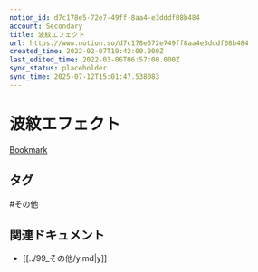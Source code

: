 ```yaml
---
notion_id: d7c178e5-72e7-49ff-8aa4-e3dddf08b484
account: Secondary
title: 波紋エフェクト
url: https://www.notion.so/d7c178e572e749ff8aa4e3dddf08b484
created_time: 2022-02-07T19:42:00.000Z
last_edited_time: 2022-03-06T06:57:00.000Z
sync_status: placeholder
sync_time: 2025-07-12T15:01:47.538083
---
```

# 波紋エフェクト

[Bookmark](https://logical-studio.com/develop/web/20201120-jquery-ripples/)

## タグ

#その他 

## 関連ドキュメント

- [[../99_その他/y.md|y]]
